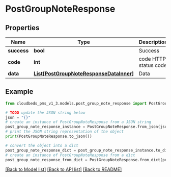 # PostGroupNoteResponse


## Properties

Name | Type | Description | Notes
------------ | ------------- | ------------- | -------------
**success** | **bool** | Success | [optional] 
**code** | **int** | code HTTP status code | [optional] 
**data** | [**List[PostGroupNoteResponseDataInner]**](PostGroupNoteResponseDataInner.md) | Data | [optional] 

## Example

```python
from cloudbeds_pms_v1_3.models.post_group_note_response import PostGroupNoteResponse

# TODO update the JSON string below
json = "{}"
# create an instance of PostGroupNoteResponse from a JSON string
post_group_note_response_instance = PostGroupNoteResponse.from_json(json)
# print the JSON string representation of the object
print(PostGroupNoteResponse.to_json())

# convert the object into a dict
post_group_note_response_dict = post_group_note_response_instance.to_dict()
# create an instance of PostGroupNoteResponse from a dict
post_group_note_response_from_dict = PostGroupNoteResponse.from_dict(post_group_note_response_dict)
```
[[Back to Model list]](../README.md#documentation-for-models) [[Back to API list]](../README.md#documentation-for-api-endpoints) [[Back to README]](../README.md)


